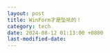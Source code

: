 ```yaml
---
layout: post
title: WinForm才是坠吼的！
category: tech
date: 2024-08-12 01:13:00 +0800
last-modified-date: 
---
```


